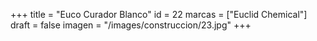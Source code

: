 +++
title = "Euco Curador Blanco"
id = 22
marcas = ["Euclid Chemical"]
draft = false
imagen = "/images/construccion/23.jpg"
+++

<!--more-->